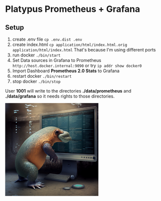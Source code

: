 # Platypus Prometheus + Grafana

## Setup

1) create .env file ```cp .env.dist .env```
2) create index.html ```cp application/html/index.html.orig application/html/index.html``` That's because I'm using different ports
3) run docker ```./bin/start```
4) Set Data sources in Grafana to Prometheus ```http://host.docker.internal:9090``` or try ```ip addr show docker0```
5) Import Dashboard **Prometheus 2.0 Stats** to Grafana
6) restart docker ```./bin/restart```
7) stop docker ```./bin/stop```

User **1001** will write to the directories **./data/prometheus** and **./data/grafana**  so it needs rights to those directories.

<p>
<img src="https://github.com/lhsradek/platypus-prometheus/blob/main/png/Platypus_as_computer_metrics_watcher_by_Prometheus.png" width="300px" height="300px"/>
</p>
